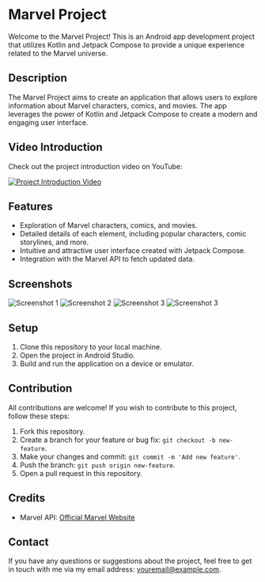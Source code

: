 # Marvel Project

Welcome to the Marvel Project! This is an Android app development project that utilizes Kotlin and Jetpack Compose to provide a unique experience related to the Marvel universe.

## Description

The Marvel Project aims to create an application that allows users to explore information about Marvel characters, comics, and movies. The app leverages the power of Kotlin and Jetpack Compose to create a modern and engaging user interface.

## Video Introduction

Check out the project introduction video on YouTube:

[![Project Introduction Video](https://img.youtube.com/vi/0eQrXXygZtA/0.jpg)](https://youtu.be/0eQrXXygZtA)

## Features

- Exploration of Marvel characters, comics, and movies.
- Detailed details of each element, including popular characters, comic storylines, and more.
- Intuitive and attractive user interface created with Jetpack Compose.
- Integration with the Marvel API to fetch updated data.

## Screenshots

![Screenshot 1](screenshots/home.png)
![Screenshot 2](screenshots/master.png)
![Screenshot 3](screenshots/detail.png)
![Screenshot 3](screenshots/detail_2.png)

## Setup

1. Clone this repository to your local machine.
2. Open the project in Android Studio.
3. Build and run the application on a device or emulator.

## Contribution

All contributions are welcome! If you wish to contribute to this project, follow these steps:

1. Fork this repository.
2. Create a branch for your feature or bug fix: `git checkout -b new-feature`.
3. Make your changes and commit: `git commit -m 'Add new feature'`.
4. Push the branch: `git push origin new-feature`.
5. Open a pull request in this repository.

## Credits

- Marvel API: [Official Marvel Website](https://developer.marvel.com)

## Contact

If you have any questions or suggestions about the project, feel free to get in touch with me via my email address: youremail@example.com.
